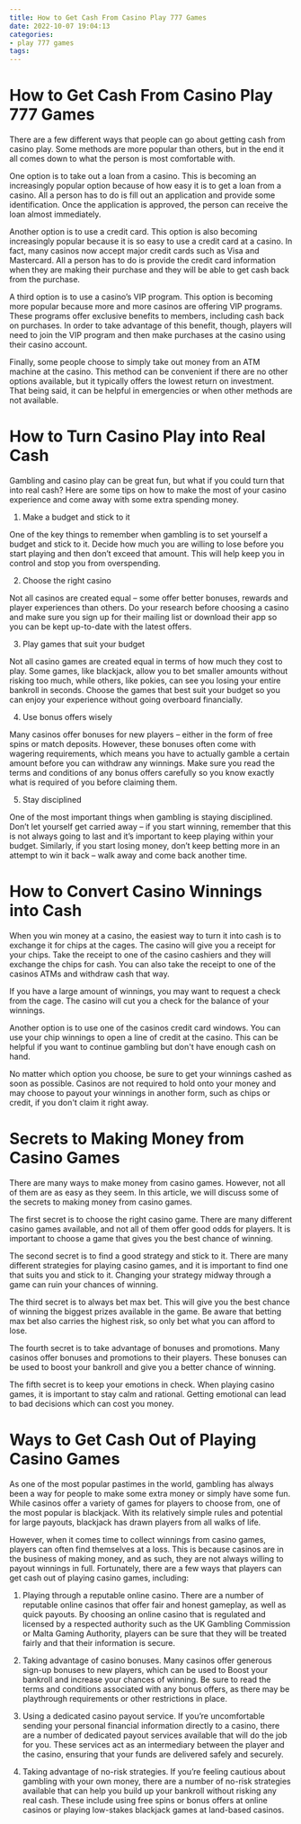 ```yaml
---
title: How to Get Cash From Casino Play 777 Games
date: 2022-10-07 19:04:13
categories:
- play 777 games
tags:
---
```



#  How to Get Cash From Casino Play 777 Games

There are a few different ways that people can go about getting cash from casino play. Some methods are more popular than others, but in the end it all comes down to what the person is most comfortable with.

One option is to take out a loan from a casino. This is becoming an increasingly popular option because of how easy it is to get a loan from a casino. All a person has to do is fill out an application and provide some identification. Once the application is approved, the person can receive the loan almost immediately.

Another option is to use a credit card. This option is also becoming increasingly popular because it is so easy to use a credit card at a casino. In fact, many casinos now accept major credit cards such as Visa and Mastercard. All a person has to do is provide the credit card information when they are making their purchase and they will be able to get cash back from the purchase.

A third option is to use a casino’s VIP program. This option is becoming more popular because more and more casinos are offering VIP programs. These programs offer exclusive benefits to members, including cash back on purchases. In order to take advantage of this benefit, though, players will need to join the VIP program and then make purchases at the casino using their casino account.

Finally, some people choose to simply take out money from an ATM machine at the casino. This method can be convenient if there are no other options available, but it typically offers the lowest return on investment. That being said, it can be helpful in emergencies or when other methods are not available.

#  How to Turn Casino Play into Real Cash

Gambling and casino play can be great fun, but what if you could turn that into real cash? Here are some tips on how to make the most of your casino experience and come away with some extra spending money.

1. Make a budget and stick to it

One of the key things to remember when gambling is to set yourself a budget and stick to it. Decide how much you are willing to lose before you start playing and then don’t exceed that amount. This will help keep you in control and stop you from overspending.

2. Choose the right casino

Not all casinos are created equal – some offer better bonuses, rewards and player experiences than others. Do your research before choosing a casino and make sure you sign up for their mailing list or download their app so you can be kept up-to-date with the latest offers.

3. Play games that suit your budget

Not all casino games are created equal in terms of how much they cost to play. Some games, like blackjack, allow you to bet smaller amounts without risking too much, while others, like pokies, can see you losing your entire bankroll in seconds. Choose the games that best suit your budget so you can enjoy your experience without going overboard financially.

4. Use bonus offers wisely

Many casinos offer bonuses for new players – either in the form of free spins or match deposits. However, these bonuses often come with wagering requirements, which means you have to actually gamble a certain amount before you can withdraw any winnings. Make sure you read the terms and conditions of any bonus offers carefully so you know exactly what is required of you before claiming them.

5. Stay disciplined

One of the most important things when gambling is staying disciplined. Don’t let yourself get carried away – if you start winning, remember that this is not always going to last and it’s important to keep playing within your budget. Similarly, if you start losing money, don’t keep betting more in an attempt to win it back – walk away and come back another time.

#  How to Convert Casino Winnings into Cash

When you win money at a casino, the easiest way to turn it into cash is to exchange it for chips at the cages. The casino will give you a receipt for your chips. Take the receipt to one of the casino cashiers and they will exchange the chips for cash. You can also take the receipt to one of the casinos ATMs and withdraw cash that way.

If you have a large amount of winnings, you may want to request a check from the cage. The casino will cut you a check for the balance of your winnings.

Another option is to use one of the casinos credit card windows. You can use your chip winnings to open a line of credit at the casino. This can be helpful if you want to continue gambling but don't have enough cash on hand.

No matter which option you choose, be sure to get your winnings cashed as soon as possible. Casinos are not required to hold onto your money and may choose to payout your winnings in another form, such as chips or credit, if you don't claim it right away.

#  Secrets to Making Money from Casino Games

There are many ways to make money from casino games. However, not all of them are as easy as they seem. In this article, we will discuss some of the secrets to making money from casino games.

The first secret is to choose the right casino game. There are many different casino games available, and not all of them offer good odds for players. It is important to choose a game that gives you the best chance of winning.

The second secret is to find a good strategy and stick to it. There are many different strategies for playing casino games, and it is important to find one that suits you and stick to it. Changing your strategy midway through a game can ruin your chances of winning.

The third secret is to always bet max bet. This will give you the best chance of winning the biggest prizes available in the game. Be aware that betting max bet also carries the highest risk, so only bet what you can afford to lose.

The fourth secret is to take advantage of bonuses and promotions. Many casinos offer bonuses and promotions to their players. These bonuses can be used to boost your bankroll and give you a better chance of winning.

The fifth secret is to keep your emotions in check. When playing casino games, it is important to stay calm and rational. Getting emotional can lead to bad decisions which can cost you money.

#  Ways to Get Cash Out of Playing Casino Games

As one of the most popular pastimes in the world, gambling has always been a way for people to make some extra money or simply have some fun. While casinos offer a variety of games for players to choose from, one of the most popular is blackjack. With its relatively simple rules and potential for large payouts, blackjack has drawn players from all walks of life.

However, when it comes time to collect winnings from casino games, players can often find themselves at a loss. This is because casinos are in the business of making money, and as such, they are not always willing to payout winnings in full. Fortunately, there are a few ways that players can get cash out of playing casino games, including:

1) Playing through a reputable online casino. There are a number of reputable online casinos that offer fair and honest gameplay, as well as quick payouts. By choosing an online casino that is regulated and licensed by a respected authority such as the UK Gambling Commission or Malta Gaming Authority, players can be sure that they will be treated fairly and that their information is secure.

2) Taking advantage of casino bonuses. Many casinos offer generous sign-up bonuses to new players, which can be used to Boost your bankroll and increase your chances of winning. Be sure to read the terms and conditions associated with any bonus offers, as there may be playthrough requirements or other restrictions in place.

3) Using a dedicated casino payout service. If you’re uncomfortable sending your personal financial information directly to a casino, there are a number of dedicated payout services available that will do the job for you. These services act as an intermediary between the player and the casino, ensuring that your funds are delivered safely and securely.

4) Taking advantage of no-risk strategies. If you’re feeling cautious about gambling with your own money, there are a number of no-risk strategies available that can help you build up your bankroll without risking any real cash. These include using free spins or bonus offers at online casinos or playing low-stakes blackjack games at land-based casinos.